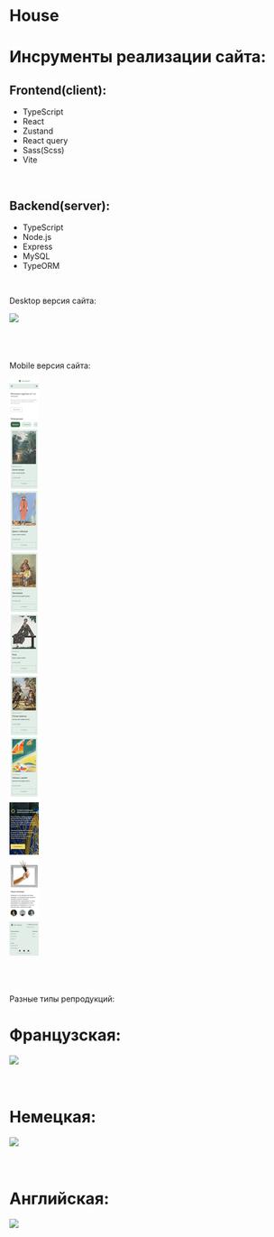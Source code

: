 # House

<h1>Инсрументы реализации сайта:</h1>
<h2>Frontend(client):</h2>
<ul>
<li>TypeScript</li>
<li>React</li>
<li>Zustand</li>
<li>React query</li>
<li>Sass(Scss)</li>
<li>Vite</li>
</ul><br>

<h2>Backend(server):</h2>
<ul>
<li>TypeScript</li>
<li>Node.js</li>
<li>Express</li>
<li>MySQL</li>
<li>TypeORM</li>
</ul><br>

Desktop версия сайта:

<img src="./desktop.png"><br><br><br><br>

Mobile версия сайта:

<img src="./mobile.png"><br><br><br><br>

Разные типы репродукций:

<h1>Французская:</h1>
<img src="./franch.png"><br><br><br>

<h1>Немецкая:</h1>
<img src="./germany.png"><br><br><br>

<h1>Английская:</h1>
<img src="./england.png"><br><br><br>
